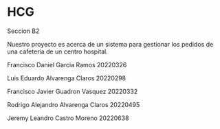 # HCG
Seccion B2

Nuestro proyecto es acerca de un sistema para gestionar los pedidos de una cafeteria de un centro hospital.

Francisco Daniel Garcia Ramos 20220326

Luis Eduardo Alvarenga Claros 20220298

Francisco Javier Guadron Vasquez 20220332

Rodrigo Alejandro Alvarenga Claros 20220495

Jeremy Leandro Castro Moreno 20220638
 
